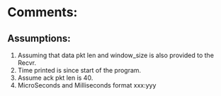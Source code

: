 # Comments:

## Assumptions:

1. Assuming that data pkt len and window_size is also provided to the Recvr.
2. Time printed is since start of the program.
3. Assume ack pkt len is 40.
4. MicroSeconds and Milliseconds format xxx:yyy
